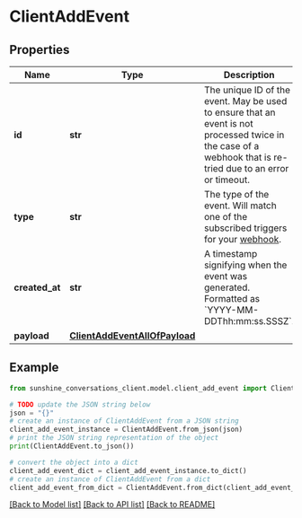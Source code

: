 # ClientAddEvent


## Properties

Name | Type | Description | Notes
------------ | ------------- | ------------- | -------------
**id** | **str** | The unique ID of the event. May be used to ensure that an event is not processed twice in the case of a webhook that is re-tried due to an error or timeout. | [optional] 
**type** | **str** | The type of the event. Will match one of the subscribed triggers for your [webhook](#operation/CreateWebhook). | [optional] 
**created_at** | **str** | A timestamp signifying when the event was generated. Formatted as &#x60;YYYY-MM-DDThh:mm:ss.SSSZ&#x60;. | [optional] 
**payload** | [**ClientAddEventAllOfPayload**](ClientAddEventAllOfPayload.md) |  | [optional] 

## Example

```python
from sunshine_conversations_client.model.client_add_event import ClientAddEvent

# TODO update the JSON string below
json = "{}"
# create an instance of ClientAddEvent from a JSON string
client_add_event_instance = ClientAddEvent.from_json(json)
# print the JSON string representation of the object
print(ClientAddEvent.to_json())

# convert the object into a dict
client_add_event_dict = client_add_event_instance.to_dict()
# create an instance of ClientAddEvent from a dict
client_add_event_from_dict = ClientAddEvent.from_dict(client_add_event_dict)
```
[[Back to Model list]](../README.md#documentation-for-models) [[Back to API list]](../README.md#documentation-for-api-endpoints) [[Back to README]](../README.md)


